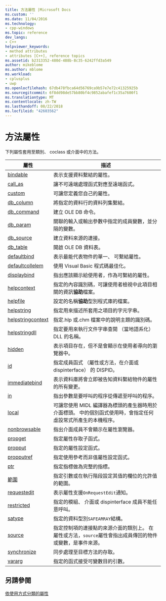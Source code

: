 ```yaml
---
title: 方法屬性 |Microsoft Docs
ms.custom: ''
ms.date: 11/04/2016
ms.technology:
- cpp-windows
ms.topic: reference
dev_langs:
- C++
helpviewer_keywords:
- method attributes
- attributes [C++], reference topics
ms.assetid: b2313352-480d-488b-8c35-6242ffd3a549
author: mikeblome
ms.author: mblome
ms.workload:
- cplusplus
- uwp
ms.openlocfilehash: 67db478fbca64d56769ca9b57e7e72c41325925b
ms.sourcegitcommit: 6f8dd98de57bb80bf4c9852abafef1c35a7600f1
ms.translationtype: MT
ms.contentlocale: zh-TW
ms.lasthandoff: 08/22/2018
ms.locfileid: "42603562"
---
```

# <a name="method-attributes"></a>方法屬性

下列屬性套用至類別、 coclass 或介面中的方法。

|屬性|描述|
|---------------|-----------------|
|[bindable](../windows/bindable.md)|表示支援資料繫結的屬性。|
|[call_as](../windows/call-as.md)|讓不可遠端處理函式對應至遠端函式。|
|[custom](../windows/custom-cpp.md)|可讓您定義您自己的屬性。|
|[db_column](../windows/db-column.md)|將指定的資料行的資料列集繫結。|
|[db_command](../windows/db-command.md)|建立 OLE DB 命令。|
|[db_param](../windows/db-param.md)|關聯的輸入或輸出參數中指定的成員變數，並分隔的變數。|
|[db_source](../windows/db-source.md)|建立資料來源的連接。|
|[db_table](../windows/db-table.md)|開啟 OLE DB 資料表。|
|[defaultbind](../windows/defaultbind.md)|表示最能代表物件的單一、 可繫結屬性。|
|[defaultcollelem](../windows/defaultcollelem.md)|使用 Visual Basic 程式碼最佳化。|
|[displaybind](../windows/displaybind.md)|指出應該顯示給使用者，作為可繫結的屬性。|
|[helpcontext](../windows/helpcontext.md)|指定的內容識別碼，可讓使用者檢視中此項目相關的資訊**協助**檔案。|
|[helpfile](../windows/helpfile.md)|設定的名稱**協助**型別程式庫的檔案。|
|[helpstring](../windows/helpstring.md)|指定用來描述所套用之項目的字元字串。|
|[helpstringcontext](../windows/helpstringcontext.md)|指定.hlp 或.chm 檔案中的說明主題的識別碼。|
|[helpstringdll](../windows/helpstringdll.md)|指定要用來執行文件字串查閱 （當地語系化） DLL 的名稱。|
|[hidden](../windows/hidden.md)|表示項目存在，但不是會顯示在使用者導向的瀏覽器中。|
|[id](../windows/id.md)|指定成員函式 （屬性或方法，在介面或 dispinterface） 的 DISPID。|
|[immediatebind](../windows/immediatebind.md)|表示資料庫將會立即被告知資料繫結物件的屬性的所有變更。|
|[in](../windows/in-cpp.md)|指出參數是要呼叫的程序從傳遞至呼叫的程序。|
|[local](../windows/local-cpp.md)|可讓您使用 MIDL 編譯器為標頭的產生器時用於介面標頭。 中的個別函式使用時，會指定任何虛設常式所產生的本機程序。|
|[nonbrowsable](../windows/nonbrowsable.md)|指出介面成員不會顯示在屬性瀏覽器。|
|[propget](../windows/propget.md)|指定屬性存取子函式。|
|[propput](../windows/propput.md)|指定的屬性設定函式。|
|[propputref](../windows/propputref.md)|指定使用參考而非值屬性設定函式。|
|[ptr](../windows/ptr.md)|指定指標做為完整的指標。|
|[範圍](../windows/range-cpp.md)|指定引數或在執行階段設定其值的欄位的允許值的範圍。|
|[requestedit](../windows/requestedit.md)|表示屬性支援`OnRequestEdit`通知。|
|[restricted](../windows/restricted.md)|指定的模組、 介面或 dispinterface 成員不能任意呼叫。|
|[satype](../windows/satype.md)|指定的資料型別`SAFEARRAY`結構。|
|[source](../windows/source-cpp.md)|指定控制項的連接點的來源介面的類別上。 在屬性或方法，`source`屬性會指出成員傳回的物件或變數，是事件來源。|
|[synchronize](../windows/synchronize.md)|同步處理至目標方法的存取。|
|[vararg](../windows/vararg.md)|指定的函式接受可變數目的引數。|

## <a name="see-also"></a>另請參閱

[依使用方式分類的屬性](../windows/attributes-by-usage.md)